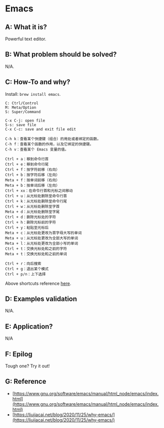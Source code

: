 # Emacs

## A: What it is?

Powerful text editor. 

## B: What problem should be solved?

N/A.

## C: How-To and why?

Install: `brew install emacs`.

```Shell
C: Ctrl/Control
M: Meta/Option
S: Super/Command

C-x C-j: open file
S-s: save file 
C-x C-c: save and exit file edit

C-h k：查看某个快捷键（组合）的用处或者绑定的函数。
C-h f：查看某个函数的作用，以及它绑定的快捷键。
C-h v：查看某个 Emacs 变量的值。

Ctrl + a：移到命令行首
Ctrl + e：移到命令行尾
Ctrl + f：按字符前移（右向）
Ctrl + b：按字符后移（左向）
Meta + f：按单词前移（右向）
Meta + b：按单词后移（左向）
Ctrl + xx：在命令行首和光标之间移动
Ctrl + u：从光标处删除至命令行首
Ctrl + k：从光标处删除至命令行尾
Ctrl + w：从光标处删除至字首
Meta + d：从光标处删除至字尾
Ctrl + d：删除光标处的字符
Ctrl + h：删除光标前的字符
Ctrl + y：粘贴至光标后
Meta + c：从光标处更改为首字母大写的单词
Meta + u：从光标处更改为全部大写的单词
Meta + l：从光标处更改为全部小写的单词
Ctrl + t：交换光标处和之前的字符
Meta + t：交换光标处和之前的单词

Ctrl + r：向后搜索
Ctrl + g：退出某个模式
Ctrl + p/n：上下选择
```

Above shortcuts reference [here](https://blog.windrunner.me/tool/emacs.html).

## D: Examples validation

N/A.

## E: Application?

N/A

## F: Epilog

Tough one? Try it out!

## G: Reference

- [https://www.gnu.org/software/emacs/manual/html_node/emacs/index.html](https://www.gnu.org/software/emacs/manual/html_node/emacs/index.html)
- [https://liujiacai.net/blog/2020/11/25/why-emacs/](https://liujiacai.net/blog/2020/11/25/why-emacs/)
